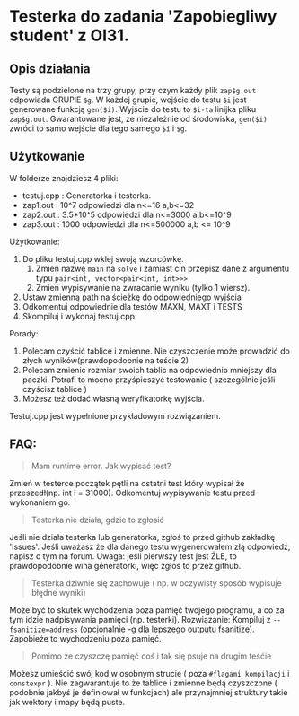 # Testerka do zadania 'Zapobiegliwy student' z OI31.

## Opis działania

Testy są podzielone na trzy grupy, przy czym każdy plik `zap$g.out` odpowiada GRUPIE `$g`. W każdej grupie, wejście do testu `$i` jest generowane funkcją `gen($i)`. Wyjście do testu to `$i-ta` linijka pliku `zap$g.out`.
Gwarantowane jest, że niezależnie od środowiska, `gen($i)` zwróci to samo wejście dla tego samego `$i` i `$g`. 

## Użytkowanie
W folderze znajdziesz 4 pliki:
* testuj.cpp : Generatorka i testerka.
* zap1.out : 10^7 odpowiedzi dla n<=16 a,b<=32
* zap2.out : 3.5*10^5 odpowiedzi dla n<=3000 a,b<=10^9
* zap3.out : 1000 odpowiedzi dla n<=500000 a,b <= 10^9

Użytkowanie:
1. Do pliku testuj.cpp wklej swoją wzorcówkę.
    1. Zmień nazwę ``main`` na ``solve`` i zamiast cin przepisz dane z argumentu typu ``pair<int, vector<pair<int, int>>>``
    2. Zmień wypisywanie na zwracanie wyniku (tylko 1 wiersz).
2. Ustaw zmienną path na ścieżkę do odpowiedniego wyjścia
3. Odkomentuj odpowiednie dla testów MAXN, MAXT i TESTS
4. Skompiluj i wykonaj testuj.cpp.

Porady:
1. Polecam czyścić tablice i zmienne. Nie czyszczenie może prowadzić do złych wyników(prawdopodobnie na teście 2)
2. Polecam zmienić rozmiar swoich tablic na odpowiednio mniejszy dla paczki. Potrafi to mocno przyśpieszyć testowanie ( szczególnie jeśli czyścisz tablice )
3. Możesz też dodać własną weryfikatorkę wyjścia. 

Testuj.cpp jest wypełnione przykładowym rozwiązaniem.

## FAQ:
> Mam runtime error. Jak wypisać test? 

Zmień w testerce początek pętli na ostatni test który wypisał że przeszedł(np. int i = 31000). Odkomentuj wypisywanie testu przed wykonaniem go.

> Testerka nie działa, gdzie to zgłosić

Jeśli nie działa testerka lub generatorka, zgłoś to przed github zakładkę 'Issues'. Jeśli uważasz że dla danego testu wygenerowałem złą odpowiedź, napisz o tym na forum. Uwaga: jeśli pierwszy test jest ŹLE, to prawdopodobnie wina generatorki, więc zgłoś to przez github.

> Testerka dziwnie się zachowuje ( np. w oczywisty sposób wypisuje błędne wyniki)

Może być to skutek wychodzenia poza pamięć twojego programu, a co za tym idzie nadpisywania pamięci (np. testerki).
Rozwiązanie: Kompiluj z ``--fsanitize=address`` (opcjonalnie -g dla lepszego outputu fsanitize). Zapobieże to wychodzeniu poza pamięć.

> Pomimo że czyszczę pamięć coś i tak się psuje na drugim teśćie

Możesz umieścić swój kod w osobnym strucie ( poza ``#flagami kompilacji`` i ``constexpr`` ). Nie zagwarantuje to że tablice i zmienne będą czyszczone ( podobnie jakbyś je definiował w funkcjach) ale przynajmniej struktury takie jak wektory i mapy będą puste.
